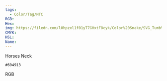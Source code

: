 ```yaml
---
tags:
  - Color/Tag/NTC
RGB:
Hex:
img: https://filedn.com/l0hpzxl1f01yT7GHxtF8cyk/Color%20Snake/SVG_Tumb%20Mass%20No%20Name/604913.svg
CMYK:
HSL:
Name:
---
```

Horses Neck
```palette
#604913
```
RGB
